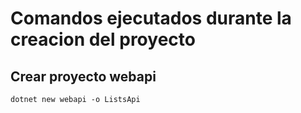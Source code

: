 # Comandos ejecutados durante la creacion del proyecto

## Crear proyecto webapi
```
dotnet new webapi -o ListsApi
```